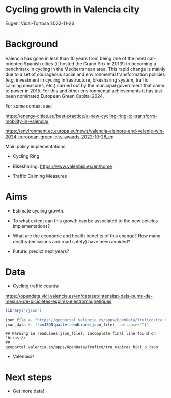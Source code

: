 Cycling growth in Valencia city
================
Eugeni Vidal-Tortosa
2022-11-26

<!-- Cycling growth in Valencia city: a quantitative analysis after seven years of investment in cycling infrastructure (and other sustainable transport measures). -->
<!-- Alternative title: 'From Grand Prix (2013) to European Green Capital (2024)' -->

# Background

Valencia has gone in less than 10 years from being one of the most
car-oriented Spanish cities (it hosted the Grand Prix in 2013!) to
becoming a benchmark in cycling in the Mediterranean area. This rapid
change is mainly due to a set of courageous social and environmental
transformation policies (e.g. investment in cycling infrastructure,
bikesharing system, traffic calming measures, etc.) carried out by the
municipal government that came to power in 2015. For this and other
environmental achievements it has just been nominated European Green
Capital 2024.

For some context see:

<https://energy-cities.eu/best-practice/a-new-cycling-ring-to-transform-mobility-in-valencia/>

<https://environment.ec.europa.eu/news/valencia-elsinore-and-velenje-win-2024-european-green-city-awards-2022-10-28_en>

Main policy implementations:

- Cycling Ring

- Bikesharing: <https://www.valenbisi.es/en/home>

- Traffic Calming Measures

# Aims

- Estimate cycling growth.

- To what extent can this growth can be associated to the new policies
  implementations?

- What are the economic and health benefits of this change? How many
  deaths (emissions and road safety) have been avoided?

- Future: predict next years?

# Data

- Cycling traffic counts:

<https://opendata.vlci.valencia.es/en/dataset/intensitat-dels-punts-de-mesura-de-bicicletes-espires-electromagnetiques>

``` r
library("rjson")

json_file <- "https://geoportal.valencia.es/apps/OpenData/Trafico/tra_espiras_bici_p.json"
json_data <- fromJSON(paste(readLines(json_file), collapse=""))
```

    ## Warning in readLines(json_file): incomplete final line found on 'https://
    ## geoportal.valencia.es/apps/OpenData/Trafico/tra_espiras_bici_p.json'

- Valenbici?

# Next steps

- Get more data!
